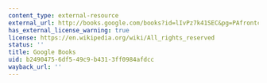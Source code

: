 ```yaml
---
content_type: external-resource
external_url: http://books.google.com/books?id=lIvPz7k41SEC&pg=PAfrontcover
has_external_license_warning: true
license: https://en.wikipedia.org/wiki/All_rights_reserved
status: ''
title: Google Books
uid: b2490475-6df5-49c9-b431-3ff0984afdcc
wayback_url: ''
---
```

